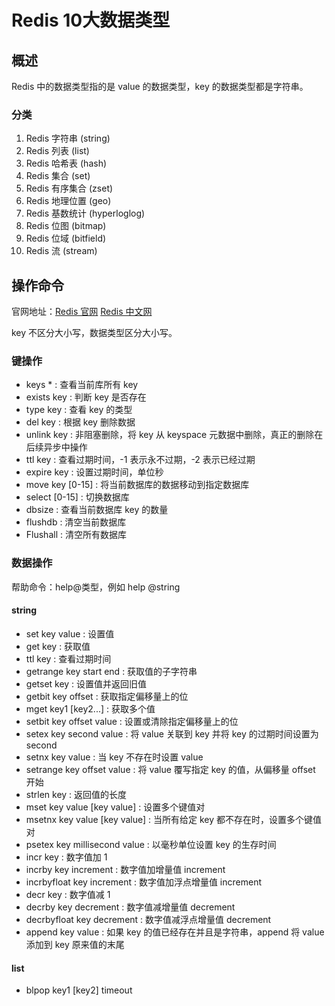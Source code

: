 # Redis 10大数据类型

## 概述

Redis 中的数据类型指的是 value 的数据类型，key 的数据类型都是字符串。

### 分类

1. Redis 字符串 (string)
2. Redis 列表 (list)
3. Redis 哈希表 (hash)
4. Redis 集合 (set)
5. Redis 有序集合 (zset)
6. Redis 地理位置 (geo)
7. Redis 基数统计 (hyperloglog)
8. Redis 位图 (bitmap)
9. Redis 位域 (bitfield)
10. Redis 流 (stream)

## 操作命令

官网地址：[Redis 官网](https://redis.io/commands) [Redis 中文网](http://www.redis.cn/commands.html)

key 不区分大小写，数据类型区分大小写。

### 键操作

- keys * : 查看当前库所有 key
- exists key : 判断 key 是否存在
- type key : 查看 key 的类型
- del key : 根据 key 删除数据
- unlink key : 非阻塞删除，将 key 从 keyspace 元数据中删除，真正的删除在后续异步中操作
- ttl key : 查看过期时间，-1 表示永不过期，-2 表示已经过期
- expire key : 设置过期时间，单位秒
- move key [0-15] : 将当前数据库的数据移动到指定数据库
- select [0-15] : 切换数据库
- dbsize : 查看当前数据库 key 的数量
- flushdb : 清空当前数据库
- Flushall : 清空所有数据库

### 数据操作

帮助命令：help@类型，例如 help @string

#### string

- set key value : 设置值
- get key : 获取值
- ttl key : 查看过期时间
- getrange key start end : 获取值的子字符串
- getset key : 设置值并返回旧值
- getbit key offset : 获取指定偏移量上的位
- mget key1 [key2...] : 获取多个值
- setbit key offset value : 设置或清除指定偏移量上的位
- setex key second value : 将 value 关联到 key 并将 key 的过期时间设置为 second
- setnx key value : 当 key 不存在时设置 value
- setrange key offset value : 将 value 覆写指定 key 的值，从偏移量 offset 开始
- strlen key : 返回值的长度
- mset key value [key value] : 设置多个键值对
- msetnx key value [key value] : 当所有给定 key 都不存在时，设置多个键值对
- psetex key millisecond value : 以毫秒单位设置 key 的生存时间
- incr key : 数字值加 1
- incrby key increment : 数字值加增量值 increment
- incrbyfloat key increment : 数字值加浮点增量值 increment
- decr key : 数字值减 1
- decrby key decrement : 数字值减增量值 decrement
- decrbyfloat key decrement : 数字值减浮点增量值 decrement
- append key value : 如果 key 的值已经存在并且是字符串，append 将 value 添加到 key 原来值的末尾

#### list

- blpop key1 [key2] timeout 

